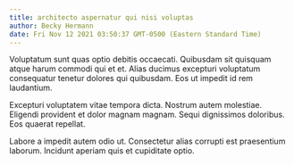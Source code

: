 ```yaml
---
title: architecto aspernatur qui nisi voluptas
author: Becky Hermann
date: Fri Nov 12 2021 03:50:37 GMT-0500 (Eastern Standard Time)
---
```

Voluptatum sunt quas optio debitis occaecati. Quibusdam sit quisquam atque harum commodi qui et et. Alias ducimus excepturi voluptatum consequatur tenetur dolores qui quibusdam. Eos ut impedit id rem laudantium.

 Excepturi voluptatem vitae tempora dicta. Nostrum autem molestiae. Eligendi provident et dolor magnam magnam. Sequi dignissimos doloribus. Eos quaerat repellat.

 Labore a impedit autem odio ut. Consectetur alias corrupti est praesentium laborum. Incidunt aperiam quis et cupiditate optio.